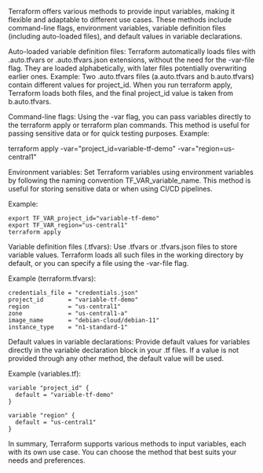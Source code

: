 Terraform offers various methods to provide input variables, making it flexible and adaptable to different use cases. These methods include command-line flags, environment variables, variable definition files (including auto-loaded files), and default values in variable declarations.

Auto-loaded variable definition files:
Terraform automatically loads files with .auto.tfvars or .auto.tfvars.json extensions, without the need for the -var-file flag. They are loaded alphabetically, with later files potentially overwriting earlier ones.
Example: Two .auto.tfvars files (a.auto.tfvars and b.auto.tfvars) contain different values for project_id. When you run terraform apply, Terraform loads both files, and the final project_id value is taken from b.auto.tfvars.

Command-line flags:
Using the -var flag, you can pass variables directly to the terraform apply or terraform plan commands. This method is useful for passing sensitive data or for quick testing purposes.
Example:


terraform apply -var="project_id=variable-tf-demo" -var="region=us-central1"

Environment variables:
Set Terraform variables using environment variables by following the naming convention TF_VAR_variable_name. This method is useful for storing sensitive data or when using CI/CD pipelines.

Example:


```
export TF_VAR_project_id="variable-tf-demo"
export TF_VAR_region="us-central1"
terraform apply
```

Variable definition files (.tfvars):
Use .tfvars or .tfvars.json files to store variable values. Terraform loads all such files in the working directory by default, or you can specify a file using the -var-file flag.

Example (terraform.tfvars):

```
credentials_file = "credentials.json"
project_id       = "variable-tf-demo"
region           = "us-central1"
zone             = "us-central1-a"
image_name       = "debian-cloud/debian-11"
instance_type    = "n1-standard-1"
```
Default values in variable declarations:
Provide default values for variables directly in the variable declaration block in your .tf files. If a value is not provided through any other method, the default value will be used.

Example (variables.tf):

```
variable "project_id" {
  default = "variable-tf-demo"
}

variable "region" {
  default = "us-central1"
}
```
In summary, Terraform supports various methods to input variables, each with its own use case. You can choose the method that best suits your needs and preferences.